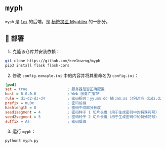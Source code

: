 # `myph`

`myph` 是 [`lex`](https://github.com/kev1nweng/lex) 的后端，是 [秘符灵匣 Myphlex](https://github.com/kev1nweng/Myphlex) 的一部分。

## 🚀 部署

1. 克隆该仓库并安装依赖：

```bash
git clone https://github.com/kev1nweng/myph
pip3 install flask flask-cors
```

2. 修改 `config.exmaple.ini` 中的内容并将其重命名为 `config.ini`：

```ini
[pwd]
set = true                  ; 服务器是否正确配置
host = 0.0.0.0              ; Web 服务广播IP
rule = d1-d2-d3-d4          ; 密码规则：yy.mm.dd hh:mm:ss 分别对应 d1d2.d3d4.d5d6 t1t2.t3t4.t5t6
prefix = mL0x               ; 密码前缀
hashlength = 8              ; 密码中间部分长度
seed1segment = 4            ; 密码种子 1 切片长度（用于生成密码中的特殊符号）
seed2segment = 5            ; 密码种子 2 切片长度（用于生成密码中的特殊符号）
suffix = Aa                 ; 密码后缀

```

3. 运行 `myph`：

```bash
python3 myph.py
```
